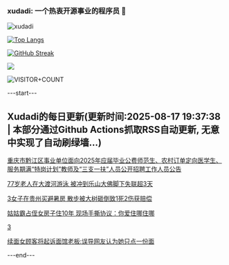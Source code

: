### xudadi: 一个热衷开源事业的程序员 👋

![xudadi](https://github-readme-stats-git-masterorgs-github-readme-stats-team.vercel.app/api?username=xudadi)

[![Top Langs](https://github-readme-stats.vercel.app/api/top-langs/?username=xudadi)](https://github.com/anuraghazra/github-readme-stats)

[![GitHub Streak](https://streak-stats.demolab.com?user=xudadi&locale=zh_Hans)](https://git.io/streak-stats)

![](https://raw.githubusercontent.com/xudadi/xudadi/main/assets/github-contribution-grid-snake.svg)

![VISITOR+COUNT](https://komarev.com/ghpvc/?username=xudadi&label=VISITOR+COUNT)


---start---

## Xudadi的每日更新(更新时间:2025-08-17 19:37:38 | 本部分通过Github Actions抓取RSS自动更新, 无意中实现了自动刷绿墙...)

[重庆市黔江区事业单位面向2025年应届毕业公费师范生、农村订单定向医学生、服务期满“特岗计划”教师及“三支一扶”人员公开招聘工作人员公告](https://www.gongkaoleida.com/article/2569747)

[77岁老人在大渡河游泳 被冲到乐山大佛脚下失联超3天](https://m.163.com/news/article/K75JPNH90514D3UH.html)

[3女子在贵州买避暑房 散步被大树砸倒致1死2伤获赔偿](https://m.163.com/news/article/K75HHR2K05561G0D.html)

[姑姑霸占侄女房子住10年 现场手撕协议：你爱住哪住哪](https://m.163.com/news/article/K75ILO58053469LG.html)

[3](https://m.163.com/touch/news/sub/domestic)

[续面女顾客将起诉面馆老板:误导网友认为她只点一份面](https://m.163.com/news/article/K75EBU9305345ARG.html)

---end---
